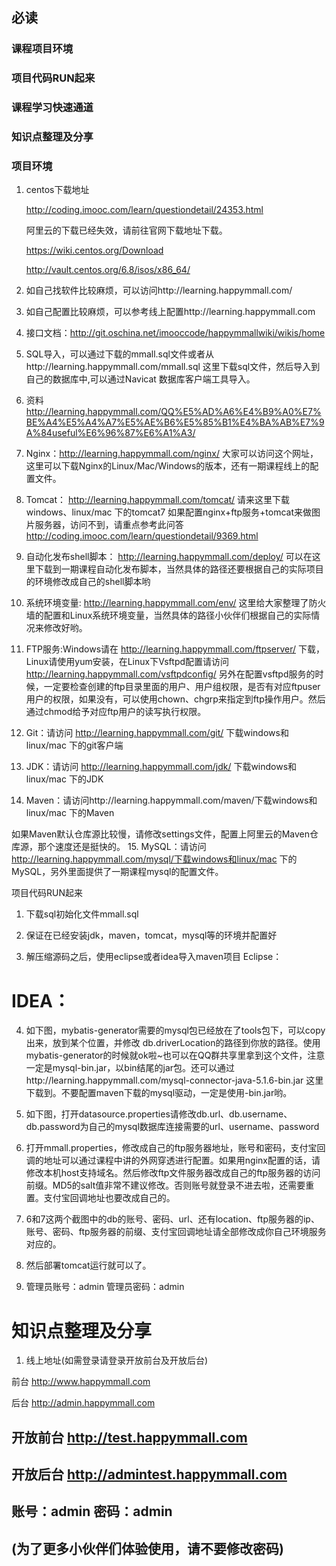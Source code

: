 
## 必读

### 课程项目环境	
### 项目代码RUN起来	
### 课程学习快速通道	
### 知识点整理及分享	


### 项目环境
1. centos下载地址

    http://coding.imooc.com/learn/questiondetail/24353.html
    
    阿里云的下载已经失效，请前往官网下载地址下载。

    https://wiki.centos.org/Download

    http://vault.centos.org/6.8/isos/x86_64/

2.	如自己找软件比较麻烦，可以访问http://learning.happymmall.com/

3.	如自己配置比较麻烦，可以参考线上配置http://learning.happymmall.com

4.	接口文档：http://git.oschina.net/imooccode/happymmallwiki/wikis/home

5.	SQL导入，可以通过下载的mmall.sql文件或者从http://learning.happymmall.com/mmall.sql 这里下载sql文件，然后导入到自己的数据库中,可以通过Navicat 数据库客户端工具导入。

6.	资料 http://learning.happymmall.com/QQ%E5%AD%A6%E4%B9%A0%E7%BE%A4%E5%A4%A7%E5%AE%B6%E5%85%B1%E4%BA%AB%E7%9A%84useful%E6%96%87%E6%A1%A3/

7.	Nginx：http://learning.happymmall.com/nginx/ 大家可以访问这个网址，这里可以下载Nginx的Linux/Mac/Windows的版本，还有一期课程线上的配置文件。

8.	Tomcat： http://learning.happymmall.com/tomcat/ 请来这里下载windows、linux/mac 下的tomcat7
如果配置nginx+ftp服务+tomcat来做图片服务器，访问不到，请重点参考此问答 http://coding.imooc.com/learn/questiondetail/9369.html 

9.	自动化发布shell脚本： http://learning.happymmall.com/deploy/ 可以在这里下载到一期课程自动化发布脚本，当然具体的路径还要根据自己的实际项目的环境修改成自己的shell脚本哟
10.	系统环境变量: http://learning.happymmall.com/env/ 这里给大家整理了防火墙的配置和Linux系统环境变量，当然具体的路径小伙伴们根据自己的实际情况来修改好哟。
11.	FTP服务:Windows请在 http://learning.happymmall.com/ftpserver/ 下载，Linux请使用yum安装，在Linux下Vsftpd配置请访问 http://learning.happymmall.com/vsftpdconfig/ 另外在配置vsftpd服务的时候，一定要检查创建的ftp目录里面的用户、用户组权限，是否有对应ftpuser用户的权限，如果没有，可以使用chown、chgrp来指定到ftp操作用户。然后通过chmod给予对应ftp用户的读写执行权限。
12.	Git：请访问 http://learning.happymmall.com/git/ 下载windows和linux/mac 下的git客户端
13.	JDK：请访问 http://learning.happymmall.com/jdk/ 下载windows和linux/mac 下的JDK 
14.	Maven：请访问http://learning.happymmall.com/maven/下载windows和linux/mac 下的Maven

如果Maven默认仓库源比较慢，请修改settings文件，配置上阿里云的Maven仓库源，那个速度还是挺快的。
15.	MySQL：请访问 http://learning.happymmall.com/mysql/下载windows和linux/mac 下的MySQL，另外里面提供了一期课程mysql的配置文件。

项目代码RUN起来
1.	下载sql初始化文件mmall.sql
 
2.	保证在已经安装jdk，maven，tomcat，mysql等的环境并配置好
3.	解压缩源码之后，使用eclipse或者idea导入maven项目
Eclipse：
 
# IDEA：
 
4.	如下图，mybatis-generator需要的mysql包已经放在了tools包下，可以copy出来，放到某个位置，并修改 db.driverLocation的路径到你放的路径。使用mybatis-generator的时候就ok啦~也可以在QQ群共享里拿到这个文件，注意一定是mysql-bin.jar，以bin结尾的jar包。还可以通过http://learning.happymmall.com/mysql-connector-java-5.1.6-bin.jar
这里下载到。不要配置maven下载的mysql驱动，一定是使用-bin.jar哟。

5.	如下图，打开datasource.properties请修改db.url、db.username、db.password为自己的mysql数据库连接需要的url、username、password
 
6.	打开mmall.properties，修改成自己的ftp服务器地址，账号和密码，支付宝回调的地址可以通过课程中讲的外网穿透进行配置。如果用nginx配置的话，请修改本机host支持域名。然后修改ftp文件服务器改成自己的ftp服务器的访问前缀。MD5的salt值非常不建议修改。否则账号就登录不进去啦，还需要重置。支付宝回调地址也要改成自己的。
 

7.	6和7这两个截图中的db的账号、密码、url、还有location、ftp服务器的ip、账号、密码、ftp服务器的前缀、支付宝回调地址请全部修改成你自己环境服务对应的。

8.	然后部署tomcat运行就可以了。
9.	管理员账号：admin 管理员密码：admin





# 知识点整理及分享

1.	线上地址(如需登录请登录开放前台及开放后台)

前台 http://www.happymmall.com

后台 http://admin.happymmall.com


## 开放前台 http://test.happymmall.com
## 开放后台 http://admintest.happymmall.com
## 账号：admin 密码：admin
## (为了更多小伙伴们体验使用，请不要修改密码)





